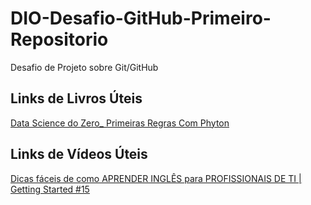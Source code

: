 # DIO-Desafio-GitHub-Primeiro-Repositorio
Desafio de Projeto sobre Git/GitHub

## Links de Livros Úteis
[Data Science do Zero_ Primeiras Regras Com Phyton](file:///C:/Pen%20Drive/Appledoor/Data%20Science%20do%20Zero_%20Primeiras%20Regras%20Com%20o%20Python%20-%20Joel%20Grus.pdf)

## Links de Vídeos Úteis 
[Dicas fáceis de como APRENDER INGLÊS para PROFISSIONAIS DE TI | Getting Started #15](https://www.youtube.com/watch?v=YjOxMT0DOgU&list=WL&index=2)
